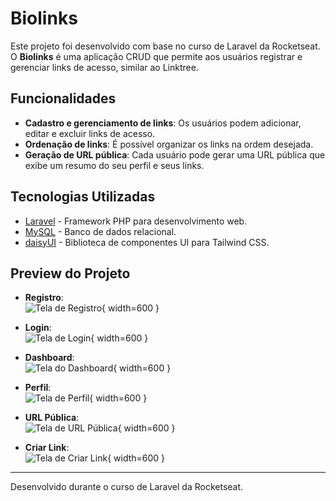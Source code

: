 # Biolinks

Este projeto foi desenvolvido com base no curso de Laravel da Rocketseat. O **Biolinks** é uma aplicação CRUD que permite aos usuários registrar e gerenciar links de acesso, similar ao Linktree.

## Funcionalidades

- **Cadastro e gerenciamento de links**: Os usuários podem adicionar, editar e excluir links de acesso.
- **Ordenação de links**: É possível organizar os links na ordem desejada.
- **Geração de URL pública**: Cada usuário pode gerar uma URL pública que exibe um resumo do seu perfil e seus links.

## Tecnologias Utilizadas

- [Laravel](https://laravel.com/) - Framework PHP para desenvolvimento web.
- [MySQL](https://www.mysql.com/) - Banco de dados relacional.
- [daisyUI](https://daisyui.com/) - Biblioteca de componentes UI para Tailwind CSS.

## Preview do Projeto

- **Registro**:  
    ![Tela de Registro](public/images/screenshots/register.png){ width=600 }

- **Login**:  
    ![Tela de Login](public/images/screenshots/login.png){ width=600 }

- **Dashboard**:  
    ![Tela do Dashboard](public/images/screenshots/dashboard.png){ width=600 }

- **Perfil**:  
    ![Tela de Perfil](public/images/screenshots/perfil.png){ width=600 }

- **URL Pública**:  
    ![Tela de URL Pública](public/images/screenshots/url-publica.png){ width=600 }

- **Criar Link**:  
    ![Tela de Criar Link](public/images/screenshots/criar-link.png){ width=600 }

---
Desenvolvido durante o curso de Laravel da Rocketseat.